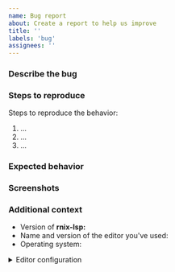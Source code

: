 ```yaml
---
name: Bug report
about: Create a report to help us improve
title: ''
labels: 'bug'
assignees: ''
---
```


<!--
Feel free to remove paragraphs that don't apply to your bugreport.
-->

### Describe the bug

<!-- A clear and concise description of what the bug is.-->

### Steps to reproduce

Steps to reproduce the behavior:
1. ...
2. ...
3. ...

### Expected behavior

<!-- A clear and concise description of what you expected to happen.-->

### Screenshots

<!-- If applicable, add screenshots to help explain your problem. -->

### Additional context

<!--
Please share a few details about your setup here
-->

* Version of **rnix-lsp:** 
* Name and version of the editor you've used:
* Operating system:

<!--
If applicable, please share the configuration of your editor below:
-->
<details>
<summary>Editor configuration</summary>

</details>
